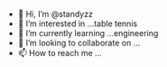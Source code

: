- 👋 Hi, I’m @standyzz
- 👀 I’m interested in ...table tennis
- 🌱 I’m currently learning ...engineering
- 💞️ I’m looking to collaborate on ...
- 📫 How to reach me ...

<!---
standyzz/standyzz is a ✨ special ✨ repository because its `README.md` (this file) appears on your GitHub profile.
You can click the Preview link to take a look at your changes.
--->

